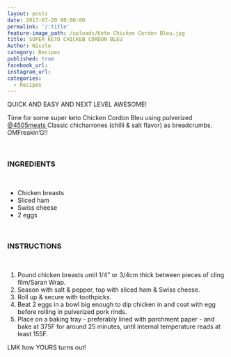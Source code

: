 ```yaml
---
layout: posts
date: 2017-07-20 00:00:00
permalink: '/:title'
feature-image_path: /uploads/Keto Chicken Cordon Bleu.jpg
title: SUPER KETO CHICKEN CORDON BLEU
Author: Nicole
category: Recipes
published: true
facebook_url:
instagram_url:
categories:
  - Recipes
---
```


QUICK AND EASY AND NEXT LEVEL AWESOME!

Time for some super keto Chicken Cordon Bleu using pulverized [@4505meats ](https://4505chicharrones.com/)Classic chicharrones (chilli & salt flavor) as breadcrumbs. OMFreakin’G!! 

 

### INGREDIENTS

 

* Chicken breasts
* Sliced ham
* Swiss cheese
* 2 eggs

 

### INSTRUCTIONS

 

1. Pound chicken breasts until 1/4” or 3/4cm thick between pieces of cling film/Saran Wrap.
2. Season with salt & pepper, top with sliced ham & Swiss cheese.
3. Roll up & secure with toothpicks.
4. Beat 2 eggs in a bowl big enough to dip chicken in and coat with egg before rolling in pulverized pork rinds.
5. Place on a baking tray - preferably lined with parchment paper - and bake at 375F for around 25 minutes, until internal temperature reads at least 155F.

LMK how YOURS turns out!